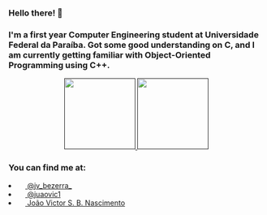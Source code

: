 ### Hello there! 👋
### I'm a first year Computer Engineering student at Universidade Federal da Paraíba. Got some good understanding on C, and I am currently getting familiar with Object-Oriented Programming using C++.
<p align="center">
  <a href="">
    <img height="140em" src="https://github-readme-stats.vercel.app/api?username=joaovictor720&theme=tokyonight&show_icons=true&hide_border=true&&count_private=true&include_all_commits=true" />
    <img height="140em" src="https://github-readme-stats.vercel.app/api/top-langs/?username=joaovictor720&layout=compact&langs_count=7&theme=tokyonight"/>
  </a>
</p>

### You can find me at:
<p align="center">
  <li>
    <a href="https://www.instagram.com/jv_bezerra_/?hl=pt-br">
      <img height="13em" src="https://image.flaticon.com/icons/png/512/174/174855.png"/>
      @jv_bezerra_
    </a>
  </li>
  <li>
    <a href="https://twitter.com/juaovic1">
      <img height="13em" src="https://www.clipartmax.com/png/small/166-1661038_follow-us-twitter-logo-for-html.png"/>
      @juaovic1
    </a>
  </li>
  <li>
    <a href="https://www.linkedin.com/in/joao-nascimento-409750214/">
      <img height="13em" src="https://image.flaticon.com/icons/png/512/174/174857.png"/>
      João Victor S. B. Nascimento
    </a>
  </li>
</p>

<!--
**joaovictor720/joaovictor720** is a ✨ _special_ ✨ repository because its `README.md` (this file) appears on your GitHub profile.

Here are some ideas to get you started:

- 🔭 I’m currently working on ...
- 🌱 I’m currently learning ...
- 👯 I’m looking to collaborate on ...
- 🤔 I’m looking for help with ...
- 💬 Ask me about ...
- 📫 How to reach me: ...
- 😄 Pronouns: ...
- ⚡ Fun fact: ...
-->
